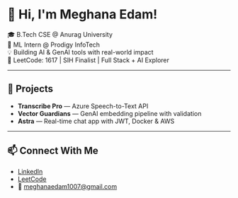 # 👋 Hi, I'm Meghana Edam!

🎓 B.Tech CSE @ Anurag University  
🧠 ML Intern @ Prodigy InfoTech  
💡 Building AI & GenAI tools with real-world impact  
🎯 LeetCode: 1617 | SIH Finalist | Full Stack + AI Explorer

---

## 🚀 Projects
- **Transcribe Pro** — Azure Speech-to-Text API  
- **Vector Guardians** — GenAI embedding pipeline with validation  
- **Astra** — Real-time chat app with JWT, Docker & AWS

---

## 📫 Connect With Me
- [LinkedIn](https://linkedin.com/in/meghana-edam-849b11300)  
- [LeetCode](https://leetcode.com/Meghsedam/)  
- 📧 meghanaedam1007@gmail.com
